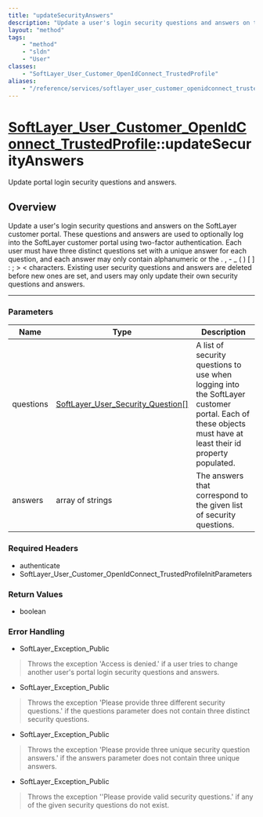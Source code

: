 ```yaml
---
title: "updateSecurityAnswers"
description: "Update a user's login security questions and answers on the SoftLayer customer portal. These questions and answers are u... "
layout: "method"
tags:
    - "method"
    - "sldn"
    - "User"
classes:
    - "SoftLayer_User_Customer_OpenIdConnect_TrustedProfile"
aliases:
    - "/reference/services/softlayer_user_customer_openidconnect_trustedprofile/updateSecurityAnswers"
---
```

# [SoftLayer_User_Customer_OpenIdConnect_TrustedProfile](/reference/services/SoftLayer_User_Customer_OpenIdConnect_TrustedProfile)::updateSecurityAnswers


Update portal login security questions and answers.


## Overview 
Update a user's login security questions and answers on the SoftLayer customer portal. These questions and answers are used to optionally log into the SoftLayer customer portal using two-factor authentication. Each user must have three distinct questions set with a unique answer for each question, and each answer may only contain alphanumeric or the . , - _ ( ) [ ] : ; > < characters. Existing user security questions and answers are deleted before new ones are set, and users may only update their own security questions and answers. 

-----

### Parameters 
|Name | Type | Description |
| --- | --- | --- |
|questions| <a href='/reference/datatypes/SoftLayer_User_Security_Question'>SoftLayer_User_Security_Question[] </a>| A list of security questions to use when logging into the SoftLayer customer portal. Each of these objects must have at least their id property populated.|
|answers| array of strings| The answers that correspond to the given list of security questions.|


### Required Headers
* authenticate
* SoftLayer_User_Customer_OpenIdConnect_TrustedProfileInitParameters


### Return Values
* boolean



### Error Handling

* SoftLayer_Exception_Public 

> Throws the exception 'Access is denied.' if a user tries to change another user's portal login security questions and answers. 

* SoftLayer_Exception_Public 

> Throws the exception 'Please provide three different security questions.' if the questions parameter does not contain three distinct security questions. 

* SoftLayer_Exception_Public 

> Throws the exception 'Please provide three unique security question answers.' if the answers parameter does not contain three unique answers. 

* SoftLayer_Exception_Public 

> Throws the exception ''Please provide valid security questions.' if any of the given security questions do not exist. 



